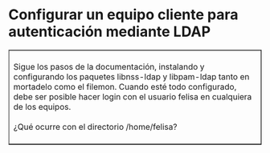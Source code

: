 # Configurar un equipo cliente para autenticación mediante LDAP
<div style="text-align: justify;">
  <table width="100%" border="1"><tbody>
    <tr>
      <td width="100%" valign="top"><br />Sigue los pasos de la documentación, instalando y configurando los paquetes libnss-ldap y libpam-ldap tanto en mortadelo como el filemon. Cuando esté todo configurado, debe ser posible hacer login con el usuario felisa en cualquiera de los equipos.<br /><br />¿Qué ocurre con el directorio /home/felisa?<br /><br />
      </td>
    </tr></tbody>
  </table><br /></div>
